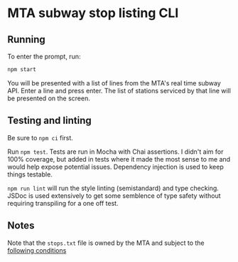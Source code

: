 # MTA subway stop listing CLI

## Running

To enter the prompt, run:

```bash
npm start
```

You will be presented with a list of lines from the MTA's real time subway API.
Enter a line and press enter. The list of stations serviced by that line will
be presented on the screen.

## Testing and linting

Be sure to `npm ci` first.

Run `npm test`. Tests are run in Mocha with Chai assertions. I didn't aim for
100% coverage, but added in tests where it made the most sense to me and would
help expose potential issues. Dependency injection is used to keep things testable.

`npm run lint` will run the style linting (semistandard) and type checking. JSDoc
is used extensively to get some semblence of type safety without requiring transpiling
for a one off test.

## Notes

Note that the `stops.txt` file is owned by the MTA and subject to the [following conditions](http://web.mta.info/developers/developer-data-terms.html)
